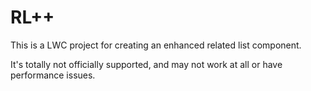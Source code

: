 # RL++

This is a LWC project for creating an enhanced related list component.

It's totally not officially supported, and may not work at all or have performance issues.
